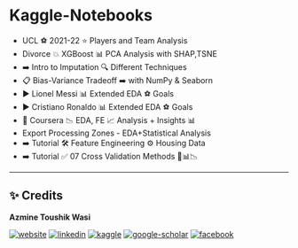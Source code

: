 # Kaggle-Notebooks

 - UCL ⚽ 2021-22 ⭐ Players and Team Analysis
 - Divorce 💥 XGBoost 📊 PCA Analysis with SHAP,TSNE
 - ➡️ Intro to Imputation 🔍 Different Techniques
 - 📋 Bias-Variance Tradeoff ➡️ with NumPy & Seaborn
 - ▶️ Lionel Messi 📊 Extended EDA ⚽ Goals
 - ▶️ Cristiano Ronaldo 📊 Extended EDA ⚽ Goals
 - 📘 Coursera 📉 EDA, FE 📈 Analysis + Insights 📊
 - Export Processing Zones - EDA+Statistical Analysis
 - ➡️ Tutorial 🛠 Feature Engineering ⚙ Housing Data
 - ➡️ Tutorial ✅ 07 Cross Validation Methods 📑📊📉



---
## ✨ **Credits**
**Azmine Toushik Wasi**

 [![website](https://img.shields.io/badge/-Website-blue?style=flat-square)](https://azminewasi.github.io) 
 [![linkedin](https://img.shields.io/badge/LinkedIn-%2320beff?style=flat-square&logo=linkedin&color=red)](https://www.linkedin.com/in/azmine-toushik-wasi/) 
 [![kaggle](https://img.shields.io/badge/Kaggle-%2320beff?style=flat-square&logo=kaggle&color=gold)](https://www.kaggle.com/azminetoushikwasi) 
 [![google-scholar](https://img.shields.io/badge/Google%20Scholar-%2320beff?style=flat-square&logo=google-scholar&color=grey)](https://scholar.google.com/citations?user=X3gRvogAAAAJ&hl=en) 
 [![facebook](https://img.shields.io/badge/Facebook-%2320beff?style=flat-square&logo=facebook&color=lightblue)](https://www.facebook.com/cholche.gari.zatrabari/)
